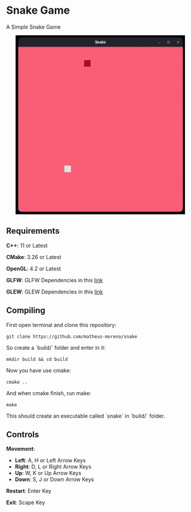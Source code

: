 # Snake Game

A Simple Snake Game

<p align="center">
  <img src="https://github.com/gauloish/snake/blob/main/assets/snake.gif"/>
</p>

## Requirements

**C++**: 11 or Latest

**CMake**: 3.26 or Latest

**OpenGL**: 4.2 or Latest

**GLFW**: GLFW Dependencies in this [link](https://www.glfw.org/docs/latest/compile.html)

**GLEW**: GLEW Dependencies in this [link](https://glew.sourceforge.net/build.html)

## Compiling

First open terminal and clone this repository:

```shell
git clone https://github.com/matheus-moreno/snake
```

So create a ´build/´ folder and enter in it:

```shell
mkdir build && cd build
```

Now you have use cmake:

```shell
cmake ..
```

And when cmake finish, run make:

```shell
make
```

This should create an executable called ´snake´ in ´build/´ folder.

## Controls

**Movement**:

- **Left**: A, H or Left Arrow Keys
- **Right**: D, L or Right Arrow Keys
- **Up**: W, K or Up Arrow Keys
- **Down**: S, J or Down Arrow Keys

**Restart**: Enter Key

**Exit**: Scape Key
